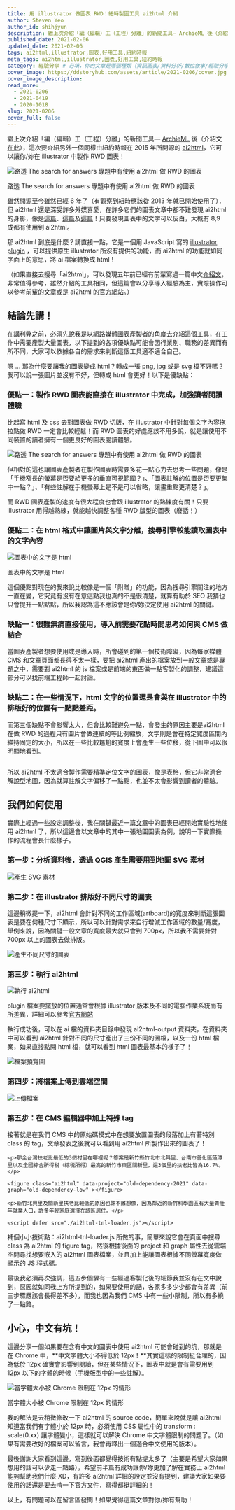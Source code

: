 ```yaml
---
title: 用 illustrator 做圖表 RWD！紐時製圖工具 ai2html 介紹
author: Steven Yeo
author_id: shihjyun
description: 繼上次介紹「編（編輯）工（工程）分離」的新聞工具— ArchieML 後（介紹文在此），這次要介紹另外一個同樣由紐約時報在 2015 年所開源的 ai2html，它可以讓你/妳在 illustrator 中製作 RWD 圖表！
published_date: 2021-02-06
updated_date: 2021-02-06
tags: ai2html,illustrator,圖表,好用工具,紐約時報
meta_tags: ai2html,illustrator,圖表,好用工具,紐約時報
category: 經驗分享 # 必填，你的文章是哪個種類（資訊圖表/資料分析/數位敘事/經驗分享）
cover_image: https://ddstoryhub.com/assets/article/2021-0206/cover.jpg
cover_image_description: 
read_more: 
  - 2021-0206
  - 2021-0419
  - 2020-1018
slug: 2021-0206
cover_full: false 
---
```


<script>
  import Img from '$lib/article/Img.svelte'
  import Bookmark from '$lib/article/Bookmark.svelte'
  import LittleGreyBox from '$lib/article/LittleGreyBox.svelte'
  import TableOfContents from '$lib/article/TableOfContents.svelte'
</script>

繼上次介紹「編（編輯）工（工程）分離」的新聞工具— [ArchieML](http://archieml.org/) 後（介紹文[在此](https://medium.com/dd-story-hub/%E5%8C%96%E8%A7%A3%E7%B7%A8%E8%BC%AF%E8%88%87%E5%B7%A5%E7%A8%8B%E5%B8%AB%E9%96%93%E7%9A%84%E5%B0%B7%E5%B0%AC-%E7%B4%90%E6%99%82%E6%96%B0%E8%81%9E%E5%B7%A5%E5%85%B7-archieml-%E4%BB%8B%E7%B4%B9-28f8f3d067e5)），這次要介紹另外一個同樣由紐約時報在 2015 年所開源的 [ai2html](http://ai2html.org/)，它可以讓你/妳在 illustrator 中製作 RWD 圖表！

<Img src="../../assets/article/2021-0206/1.gif" alt="路透 The search for answers 專題中有使用 ai2html 做 RWD 的圖表" >

路透 The search for answers 專題中有使用 ai2html 做 RWD 的圖表

</Img>

雖然開源至今雖然已經 6 年了（有觀察到紐時應該從 2013 年就已開始使用了），但 ai2html 還是深受許多外媒喜愛，在許多它們的圖表文章中都不難發現 ai2html 的身影，像是[這篇](https://graphics.reuters.com/INDONESIA-CRASH/SEARCH/xegvbeywzpq/)、[這篇](https://www.bloomberg.com/graphics/2021-city-budget-police-funding/?srnd=graphics-v2)及[這篇](https://www.nytimes.com/interactive/2020/02/21/business/coronavirus-airline-travel.html)！只要發現圖表中的文字可以反白，大概有 8,9 成都有使用到 ai2html。

那 ai2html 到底是什麼？講直接一點，它是一個用 JavaScript 寫的 [illustrator plugin](https://helpx.adobe.com/tw/illustrator/plug-ins.html) ，可以提供原生 illustrator 所沒有提供的功能，而 ai2html 的功能就如同字面上的意思，將 ai 檔案轉換成 html！

（如果直接去搜尋「ai2html」，可以發現五年前已經有前輩寫過一篇中文[介紹文](http://blog.infographics.tw/2015/06/introduction-to-ai2html/)，非常值得參考，雖然介紹的工具相同，但這篇會以分享導入經驗為主，實際操作可以參考前輩的文章或是 ai2html 的[官方網站](http://ai2html.org/)。）


## 結論先講！

在講利弊之前，必須先說我是以網路媒體圖表產製者的角度去介紹這個工具，在工作中需要產製大量圖表，以下提到的各項優缺點可能會因行業別、職務的差異而有所不同，大家可以依據各自的需求來判斷這個工具適不適合自己。

嗯 … 那為什麼要讓我的圖表變成 html？轉成一張 png, jpg 或是 svg 檔不好嗎？我可以說一張圖片並沒有不好，但轉成 html 會更好！以下是優缺點：

### 優點一：製作 RWD 圖表能直接在 illustrator 中完成，加強讀者閱讀體驗

比起寫 html 及 css 去對圖表做 RWD 切版，在 illustrator 中針對每個文字內容拖拉點做 RWD 一定會比較輕鬆！而 RWD 圖表的好處應該不用多說，就是讓使用不同裝置的讀者擁有一個更良好的圖表閱讀體驗。


<Img src="../../assets/article/2021-0206/2.gif" alt="路透 The search for answers 專題中有使用 ai2html 做 RWD 的圖表" ></Img>

但相對的這也讓圖表產製者在製作圖表時需要多花一點心力去思考一些問題，像是「手機窄長的螢幕是否要給更多的垂直可視範圍？」、「圖表註解的位置是否要更集中一點？」、「有些註解在手機螢幕上是不是可以省略，讓畫重點更清楚？」。

而 RWD 圖表產製的速度有很大程度也會跟 illustrator 的熟練度有關！只要 illustrator 用得越熟練，就能越快調整各種 RWD 版型的圖表（廢話！）

### 優點二：在 html 格式中讓圖片與文字分離，搜尋引擎較能讀取圖表中的文字內容

<Img src="../../assets/article/2021-0206/3.png" alt="圖表中的文字是 html" >

圖表中的文字是 html

</Img>

這個優點對現在的我來說比較像是一個「附贈」的功能，因為搜尋引擎關注的地方一直在變，它究竟有沒有在意這點我也真的不是很清楚，就算有助於 SEO 我猜也只會提升一點點點，所以我認為這不應該會是你/妳決定使用 ai2html 的關鍵。


### 缺點一：很難無痛直接使用，導入前需要花點時間思考如何與 CMS 做結合

當圖表產製者想要使用或是導入時，所會碰到的第一個技術障礙，因為每家媒體 CMS 和文章頁面都長得不太一樣，要把 ai2html 產出的檔案放到一般文章或是專題之中，需要對 ai2html 的 js 檔案或是前端的東西做一點客製化的調整，建議這部分可以找前端工程師一起討論。

### 缺點二：在一些情況下，html 文字的位置還是會與在 illustrator 中的排版好的位置有一點點差距。

而第三個缺點不會影響太大，但會比較難避免一點，會發生的原因主要是ai2html 在做 RWD 的過程只有圖片會做連續的等比例縮放，文字則是會在特定寬度區間內維持固定的大小，所以在一些比較尷尬的寬度上會產生一些位移，從下圖中可以很明顯地看到。

<Img src="../../assets/article/2021-0206/4.gif" alt="" ></Img>

所以 ai2html 不太適合製作需要精準定位文字的圖表，像是表格，但它非常適合解說型地圖，因為就算註解文字偏移了一點點，也並不太會影響到讀者的體驗。

## 我們如何使用

實際上經過一些設定調整後，我在關鍵最近一篇[文章](https://www.thenewslens.com/article/146836)中的圖表已經開始實驗性地使用 ai2html 了，所以這邊會以文章中的其中一張地圖圖表為例，說明一下實際操作的流程會長什麼樣子。

### 第一步：分析資料後，透過 QGIS 產生需要用到地圖 SVG 素材

<Img src="../../assets/article/2021-0206/5.png" alt="產生 SVG 素材" ></Img>

### 第二步：在 illustrator 排版好不同尺寸的圖表

這邊稍微提一下，ai2html 會針對不同的工作區域(artboard)的寬度來判斷這張圖表是要在何種尺寸下顯示，所以可以針對需求來自行增減工作區域的數量/寬度，舉例來說，因為關鍵一般文章的寬度最大就只會到 700px，所以我不需要針對 700px 以上的圖表去做排版。

<Img src="../../assets/article/2021-0206/6.png" alt="產生不同尺寸的圖表" ></Img>

### 第三步：執行 ai2html

<Img src="../../assets/article/2021-0206/7.png" alt="執行 ai2html" >

plugin 檔案要擺放的位置通常會根據 illustrator 版本及不同的電腦作業系統而有所差異，詳細可以參考[官方網站](https://helpx.adobe.com/tw/illustrator/plug-ins.html)

</Img>

執行成功後，可以在 ai 檔的資料夾目錄中發現 ai2html-output 資料夾，在資料夾中可以看到 ai2html 針對不同的尺寸產出了三份不同的圖檔，以及一份 html 檔案，如果直接點開 html 檔，就可以看到 html 圖表最基本的樣子了！

<Img src="../../assets/article/2021-0206/8.png" alt="檔案預覽圖" ></Img>

### 第四步：將檔案上傳到雲端空間

<Img src="../../assets/article/2021-0206/9.png" alt="上傳檔案" ></Img>

### 第五步：在 CMS 編輯器中加上特殊 tag

接著就是在我們 CMS 中的原始碼模式中在想要放置圖表的段落加上有著特別 class 的 tag，文章發表之後就可以看到用 ai2html 所製作出來的圖表了！

<LittleGreyBox>

`<p>那全台灣扶老比最低的3個村里在哪裡呢？答案是新竹縣竹北市北興里、台南市善化區蓮潭里以及全國綜合所得税（綜税所得）最高的新竹市東區關新里，這3個里的扶老比皆為16.7%。</p>`

`<figure class="ai2html" data-project="old-dependency-2021" data-graph="old-dependency-low" ></figure>`

`<p>新竹北興里及關新里扶老比較低的原因也許不難想像，因為鄰近的新竹科學園區有大量青壯年就業人口，許多年輕家庭選擇在該區居住。</p>`


`<script defer src="./ai2html-tnl-loader.js"></script>`


</LittleGreyBox>

補個小小技術點：ai2html-tnl-loader.js 所做的事，簡單來說它會在頁面中搜尋 class 為 ai2html 的 figure tag，然後根據後面的 project 和 graph 屬性去從雲端空間尋找想要嵌入的 ai2html 圖表檔案，並且加上能讓圖表根據不同螢幕寬度做顯示的 JS 程式碼。


最後我必須再次強調，這五步個驟有一些經過客製化後的細節我並沒有在文中說到，原因就如同我上方所提到的，如果要使用的話，各家多多少少都會有差異（前三步驟應該會長得差不多），而我也因為我們 CMS 中有一些小限制，所以有多繞了一點路。


## 小心，中文有坑！

這邊分享一個如果要在含有中文的圖表中使用 ai2html 可能會碰到的坑，那就是在 Chrome 中，**中文字體大小不得低於 12px！**其實這樣的限制挺合理的，因為低於 12px 確實會影響到閱讀，但在某些情況下，圖表中就是會有需要用到 12px 以下的字體的時候（手機版型中的一些註解）。

<Img src="../../assets/article/2021-0206/10.png" alt="當字體大小被 Chrome 限制在 12px 的情形" >

當字體大小被 Chrome 限制在 12px 的情形

</Img>

我的解法是去稍微修改一下 ai2html 的 source code，簡單來說就是讓 ai2html 知道當我們有字體小於 12px 時，必須使用 CSS 屬性中的 transform : scale(0.xx) 讓字體變小，這樣就可以解決 Chrome 中文字體限制的問題了。（如果有需要改好的檔案可以留言，我會再釋出一個適合中文使用的版本）。


最後謝謝大家看到這邊，寫到後面都覺得技術有點提太多了（主要是希望大家如果想用的話可以少走一點路），希望前半篇有成功讓你/妳更加了解在實務上 ai2html 能夠幫助我們什麼 XD，有許多 ai2html 詳細的設定並沒有提到，建議大家如果要使用的話還是要去啃一下官方文件，寫得都挺詳細的！

以上，有問題可以在留言區發問！如果覺得這篇文章對你/妳有幫助！







